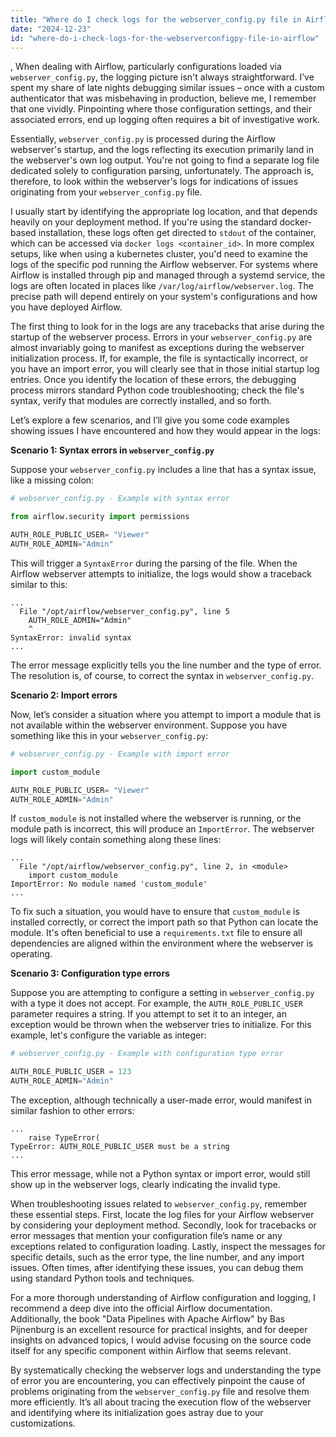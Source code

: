 ```yaml
---
title: "Where do I check logs for the webserver_config.py file in Airflow?"
date: "2024-12-23"
id: "where-do-i-check-logs-for-the-webserverconfigpy-file-in-airflow"
---
```


,  When dealing with Airflow, particularly configurations loaded via `webserver_config.py`, the logging picture isn't always straightforward. I’ve spent my share of late nights debugging similar issues – once with a custom authenticator that was misbehaving in production, believe me, I remember that one vividly. Pinpointing where those configuration settings, and their associated errors, end up logging often requires a bit of investigative work.

Essentially, `webserver_config.py` is processed during the Airflow webserver's startup, and the logs reflecting its execution primarily land in the webserver's own log output. You're not going to find a separate log file dedicated solely to configuration parsing, unfortunately. The approach is, therefore, to look within the webserver's logs for indications of issues originating from your `webserver_config.py` file.

I usually start by identifying the appropriate log location, and that depends heavily on your deployment method. If you're using the standard docker-based installation, these logs often get directed to `stdout` of the container, which can be accessed via `docker logs <container_id>`. In more complex setups, like when using a kubernetes cluster, you'd need to examine the logs of the specific pod running the Airflow webserver. For systems where Airflow is installed through pip and managed through a systemd service, the logs are often located in places like `/var/log/airflow/webserver.log`. The precise path will depend entirely on your system's configurations and how you have deployed Airflow.

The first thing to look for in the logs are any tracebacks that arise during the startup of the webserver process. Errors in your `webserver_config.py` are almost invariably going to manifest as exceptions during the webserver initialization process. If, for example, the file is syntactically incorrect, or you have an import error, you will clearly see that in those initial startup log entries. Once you identify the location of these errors, the debugging process mirrors standard Python code troubleshooting; check the file's syntax, verify that modules are correctly installed, and so forth.

Let’s explore a few scenarios, and I’ll give you some code examples showing issues I have encountered and how they would appear in the logs:

**Scenario 1: Syntax errors in `webserver_config.py`**

Suppose your `webserver_config.py` includes a line that has a syntax issue, like a missing colon:

```python
# webserver_config.py - Example with syntax error

from airflow.security import permissions

AUTH_ROLE_PUBLIC_USER= "Viewer"
AUTH_ROLE_ADMIN="Admin"
```

This will trigger a `SyntaxError` during the parsing of the file. When the Airflow webserver attempts to initialize, the logs would show a traceback similar to this:

```
...
  File "/opt/airflow/webserver_config.py", line 5
    AUTH_ROLE_ADMIN="Admin"
    ^
SyntaxError: invalid syntax
...
```

The error message explicitly tells you the line number and the type of error. The resolution is, of course, to correct the syntax in `webserver_config.py`.

**Scenario 2: Import errors**

Now, let’s consider a situation where you attempt to import a module that is not available within the webserver environment. Suppose you have something like this in your `webserver_config.py`:

```python
# webserver_config.py - Example with import error

import custom_module

AUTH_ROLE_PUBLIC_USER= "Viewer"
AUTH_ROLE_ADMIN="Admin"

```

If `custom_module` is not installed where the webserver is running, or the module path is incorrect, this will produce an `ImportError`. The webserver logs will likely contain something along these lines:

```
...
  File "/opt/airflow/webserver_config.py", line 2, in <module>
    import custom_module
ImportError: No module named 'custom_module'
...
```

To fix such a situation, you would have to ensure that `custom_module` is installed correctly, or correct the import path so that Python can locate the module. It's often beneficial to use a `requirements.txt` file to ensure all dependencies are aligned within the environment where the webserver is operating.

**Scenario 3: Configuration type errors**

Suppose you are attempting to configure a setting in `webserver_config.py` with a type it does not accept. For example, the `AUTH_ROLE_PUBLIC_USER` parameter requires a string. If you attempt to set it to an integer, an exception would be thrown when the webserver tries to initialize. For this example, let's configure the variable as integer:

```python
# webserver_config.py - Example with configuration type error

AUTH_ROLE_PUBLIC_USER = 123
AUTH_ROLE_ADMIN="Admin"

```

The exception, although technically a user-made error, would manifest in similar fashion to other errors:

```
...
    raise TypeError(
TypeError: AUTH_ROLE_PUBLIC_USER must be a string
...
```

This error message, while not a Python syntax or import error, would still show up in the webserver logs, clearly indicating the invalid type.

When troubleshooting issues related to `webserver_config.py`, remember these essential steps. First, locate the log files for your Airflow webserver by considering your deployment method. Secondly, look for tracebacks or error messages that mention your configuration file’s name or any exceptions related to configuration loading. Lastly, inspect the messages for specific details, such as the error type, the line number, and any import issues. Often times, after identifying these issues, you can debug them using standard Python tools and techniques.

For a more thorough understanding of Airflow configuration and logging, I recommend a deep dive into the official Airflow documentation. Additionally, the book "Data Pipelines with Apache Airflow" by Bas Pijnenburg is an excellent resource for practical insights, and for deeper insights on advanced topics, I would advise focusing on the source code itself for any specific component within Airflow that seems relevant.

By systematically checking the webserver logs and understanding the type of error you are encountering, you can effectively pinpoint the cause of problems originating from the `webserver_config.py` file and resolve them more efficiently. It’s all about tracing the execution flow of the webserver and identifying where its initialization goes astray due to your customizations.
